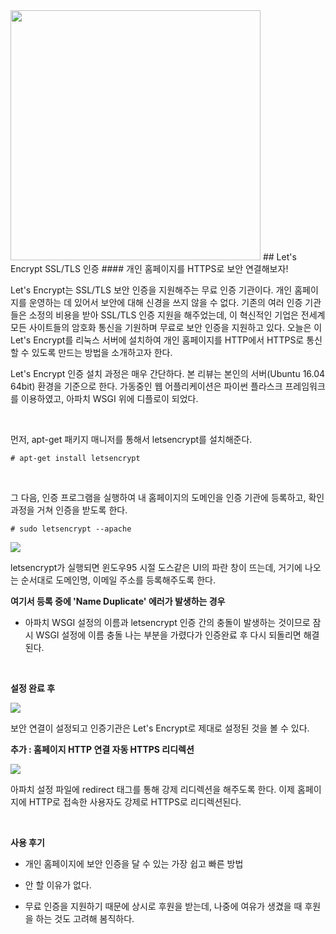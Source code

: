 <img width=400 class="img-thumbnail" src="https://jmyang.kr/static/img/letsencrypt_logo.png">  
## Let's Encrypt SSL/TLS 인증  
#### 개인 홈페이지를 HTTPS로 보안 연결해보자!  
  
Let's Encrypt는 SSL/TLS 보안 인증을 지원해주는 무료 인증 기관이다. 개인 홈페이지를 운영하는 데 있어서 보안에 대해 신경을 쓰지 않을 수 없다. 기존의 여러 인증 기관들은 소정의 비용을 받아 SSL/TLS 인증 지원을 해주었는데, 이 혁신적인 기업은 전세계 모든 사이트들의 암호화 통신을 기원하며 무료로 보안 인증을 지원하고 있다. 오늘은 이 Let's Encrypt를 리눅스 서버에 설치하여 개인 홈페이지를 HTTP에서 HTTPS로 통신할 수 있도록 만드는 방법을 소개하고자 한다.  
  
Let's Encrypt 인증 설치 과정은 매우 간단하다. 본 리뷰는 본인의 서버(Ubuntu 16.04 64bit) 환경을 기준으로 한다. 가동중인 웹 어플리케이션은 파이썬 플라스크 프레임워크를 이용하였고, 아파치 WSGI 위에 디플로이 되었다.  
  
</br>  

먼저, apt-get 패키지 매니저를 통해서 letsencrypt를 설치해준다.  
  
<code># apt-get install letsencrypt</code>  
  
</br>  
  
그 다음, 인증 프로그램을 실행하여 내 홈페이지의 도메인을 인증 기관에 등록하고, 확인 과정을 거쳐 인증을 받도록 한다.  
  
<code># sudo letsencrypt --apache</code>  
  
<img class="img-thumbnail" src="https://jmyang.kr/static/img/letscert.png">  
  
letsencrypt가 실행되면 윈도우95 시절 도스같은 UI의 파란 창이 뜨는데, 거기에 나오는 순서대로 도메인명, 이메일 주소를 등록해주도록 한다.  
  
**여기서 등록 중에 'Name Duplicate' 에러가 발생하는 경우**  
  
* 아파치 WSGI 설정의 이름과 letsencrypt 인증 간의 충돌이 발생하는 것이므로 잠시 WSGI 설정에 이름 충돌 나는 부분을 가렸다가 인증완료 후 다시 되돌리면 해결된다.  
  
</br>  
  
**설정 완료 후**  
  
<img class="img-thumbnail" src="https://jmyang.kr/static/img/cert.png">  
  
보안 연결이 설정되고 인증기관은 Let's Encrypt로 제대로 설정된 것을 볼 수 있다.  
  
**추가 : 홈페이지 HTTP 연결 자동 HTTPS 리디렉션**  
  
<img class="img-thumbnail" src="https://jmyang.kr/static/img/conf.png">  

아파치 설정 파일에 redirect 태그를 통해 강제 리디렉션을 해주도록 한다. 이제 홈페이지에 HTTP로 접속한 사용자도 강제로 HTTPS로 리디렉션된다.  
  
</br>  
  
**사용 후기**  
  
* 개인 홈페이지에 보안 인증을 달 수 있는 가장 쉽고 빠른 방법  
  
* 안 할 이유가 없다.  
  
* 무료 인증을 지원하기 때문에 상시로 후원을 받는데, 나중에 여유가 생겼을 때 후원을 하는 것도 고려해 봄직하다.


